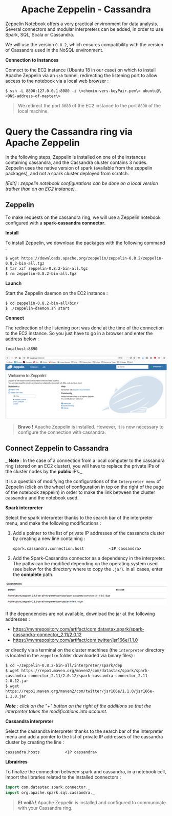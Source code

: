 <center>
  <h1>Apache Zeppelin - Cassandra</h1>
</center>

Zeppelin Notebook offers a very practical environment for data analysis. Several connectors and modular interpreters can be added, in order to use Spark, SQL, Scala or Cassandra.

We will use the version `0.8.2`, which ensures compatibility with the version of Cassandra used in the NoSQL environment.

__Connection to instances__

Connect to the EC2 instance (Ubuntu 18 in our case) on which to install Apache Zeppelin via an `ssh` tunnel, redirecting the listening port to allow access to the notebook via a local web browser :

``` shell
$ ssh -L 8890:127.0.0.1:8080 -i \<chemin-vers-keyPair.pem\> ubuntu@\<DNS-address-of-master\>
```

> We redirect the port `8080` of the EC2 instance to the port `8890` of the local machine.


# Query the Cassandra ring via Apache Zeppelin

In the following steps, Zeppelin is installed on one of the instances containing cassandra, and the Cassandra cluster contains 3 nodes. Zeppelin uses the native version of spark (available from the zeppelin packages), and not a spark cluster deployed from scratch.

_[Edit] : zeppelin notebook configurations can be done on a local version (rather than on an EC2 instance)._


## Zeppelin

To make requests on the cassandra ring, we will use a Zeppelin notebook configured with a **spark-cassandra connector**.

__Install__

To install Zeppelin, we download the packages with the following command :
``` shell
$ wget https://downloads.apache.org/zeppelin/zeppelin-0.8.2/zeppelin-0.8.2-bin-all.tgz
$ tar xzf zeppelin-0.8.2-bin-all.tgz
$ rm zeppelin-0.8.2-bin-all.tgz
```

__Launch__

Start the Zeppelin daemon on the EC2 instance :
``` shell
$ cd zeppelin-0.8.2-bin-all/bin/
$ ./zeppelin-daemon.sh start
```

__Connect__

The redirection of the listening port was done at the time of the connection to the EC2 instance. So you just have to go in a browser and enter the address below :
```
localhost:8890
```

<p align="center">
  <img src="img/zeppelin_web.png" width="700" />
</p>

> **Bravo !** Apache Zeppelin is installed. However, it is now necessary to configure the connection with cassandra.


## Connect Zeppelin to Cassandra

_ **Note** : In the case of a connection from a local computer to the cassandra ring (stored on an EC2 cluster), you will have to replace the private IPs of the cluster nodes by the **public** IPs._

It is a question of modifying the configurations of the `Interpreter menu` of Zeppelin (click on the wheel of configuration in top on the right of the page of the notebook zeppelin) in order to make the link between the cluster cassandra and the notebook used.

__Spark interpreter__

Select the spark interpreter thanks to the search bar of the interpreter menu, and make the following modifications :
1. Add a pointer to the list of private IP addresses of the cassandra cluster by creating a new line containing :
    ```
    spark.cassandra.connection.host           <IP cassandra>
    ```
2. Add the Spark-Cassandra connector as a dependency in the interpreter. The paths can be modified depending on the operating system used (see below for the directory where to copy the `.jar`). In all cases, enter the **complete** path.

<p align="center">
  <img src="img/dependances.png" width="700" />
</p>

If the dependencies are not available, download the jar at the following addresses :
* https://mvnrepository.com/artifact/com.datastax.spark/spark-cassandra-connector_2.11/2.0.12
* https://mvnrepository.com/artifact/com.twitter/jsr166e/1.1.0

or directly via a terminal on the cluster machines (the `interpreter` directory is located in the `zeppelin` folder downloaded via binary files) :
``` shell
$ cd ~/zeppelin-0.8.2-bin-all/interpreter/spark/dep
$ wget https://repo1.maven.org/maven2/com/datastax/spark/spark-cassandra-connector_2.11/2.0.12/spark-cassandra-connector_2.11-2.0.12.jar
$ wget https://repo1.maven.org/maven2/com/twitter/jsr166e/1.1.0/jsr166e-1.1.0.jar
```

_**Note** : click on the "+" button on the right of the additions so that the interpreter takes the modifications into account._

__Cassandra interpreter__

Select the cassandra interpreter thanks to the search bar of the interpreter menu and add a pointer to the list of private IP addresses of the cassandra cluster by creating the line :
```
cassandra.hosts           <IP cassandra>
```

__Librairires__

To finalize the connection between spark and cassandra, in a notebook cell, import the libraries related to the installed connectors :
``` scala
import com.datastax.spark.connector._
import org.apache.spark.sql.cassandra._
```


> **Et voilà !** Apache Zeppelin is installed and configured to communicate with your Cassandra ring.